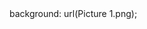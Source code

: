 <html>
        <body>
                background: url(Picture 1.png);
		<script type='text/javascript'>
	              function initEmbeddedMessaging() {
		            try {
			          embeddedservice_bootstrap.settings.language = 'en_US'; // For example, enter 'en' or 'en-US'

          			embeddedservice_bootstrap.init(
				        '00DAe0000019s0b',
				        'UK_Owner_Cottages',
				        'https://awaze--msdevelop.sandbox.my.site.com/ESWUKOwnerCottages1705493623899',
				        {
					      scrt2URL: 'https://awaze--msdevelop.sandbox.my.salesforce-scrt.com'
				        }
			          );
		            } catch (err) {
			          console.error('Error loading Embedded Messaging: ', err);
		            }
	              };
                </script>
                <script type='text/javascript' src='https://awaze--msdevelop.sandbox.my.site.com/ESWUKOwnerCottages1705493623899/assets/js/bootstrap.min.js' onload='initEmbeddedMessaging()'></script>
        </body>
</html>
